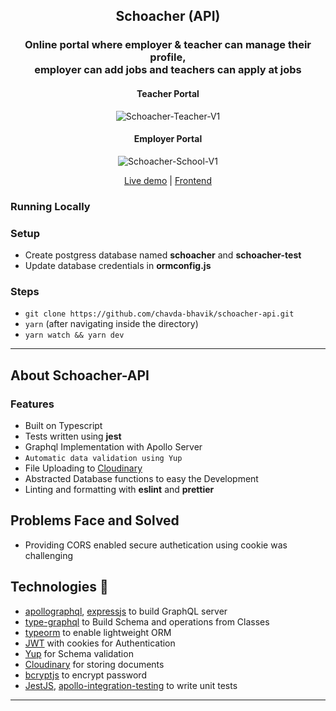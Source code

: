 <div align="center">
  <h2>Schoacher (API)</h2>

  ### Online portal where employer & teacher can manage their profile, <br /> employer can add jobs and teachers can apply at jobs
  
  #### Teacher Portal
  ![Schoacher-Teacher-V1](https://user-images.githubusercontent.com/50201755/158044576-bb664a5b-c4cf-46db-a811-c76cc9b9a342.gif)
  
  #### Employer Portal
  ![Schoacher-School-V1](https://user-images.githubusercontent.com/50201755/158044579-f0b4d1ee-c231-4622-8908-2044521efb47.gif)

  <a href="https://schoacher.vercel.app" target="_blank">Live demo</a> | <a href="https://github.com/chavda-bhavik/schoacher" target="_blank">Frontend</a>
</div>


### Running Locally

### Setup
* Create postgress database named **schoacher** and **schoacher-test**
* Update database credentials in **ormconfig.js**

### Steps
- `git clone https://github.com/chavda-bhavik/schoacher-api.git`
- `yarn` (after navigating inside the directory)
- `yarn watch && yarn dev`

----

## About Schoacher-API

### Features
- Built on Typescript
- Tests written using **jest**
- Graphql Implementation with Apollo Server
- `Automatic data validation using Yup`
- File Uploading to [Cloudinary](https://cloudinary.com)
- Abstracted Database functions to easy the Development
- Linting and formatting with **eslint** and **prettier**

## Problems Face and Solved
- Providing CORS enabled secure authetication using cookie was challenging

## Technologies 🤖
- [apollographql](https://www.apollographql.com/), [expressjs](https://expressjs.com/) to build GraphQL server
- [type-graphql](https://typegraphql.com) to Build Schema and operations from Classes
- [typeorm](https://typeorm.io/#/) to enable lightweight ORM
- [JWT](https://jwt.io) with cookies for Authentication
- [Yup](https://github.com/jquense/yup) for Schema validation
- [Cloudinary](https://cloudinary.com) for storing documents
- [bcryptjs](https://www.npmjs.com/package/bcryptjs) to encrypt password
- [JestJS](https://jestjs.io), [apollo-integration-testing](https://www.npmjs.com/package/apollo-server-integration-testing) to write unit tests

------------
